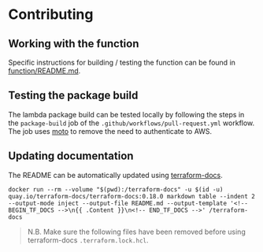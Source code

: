 # Contributing

## Working with the function

Specific instructions for building / testing the function can be found in [function/README.md](./function/README.md).

## Testing the package build

The lambda package build can be tested locally by following the steps in the `package-build` job of the `.github/workflows/pull-request.yml` workflow. The job uses [moto](https://docs.getmoto.org/en/latest/index.html) to remove the need to authenticate to AWS.

## Updating documentation

The README can be automatically updated using [terraform-docs](https://github.com/terraform-docs/terraform-docs).

```shell
docker run --rm --volume "$(pwd):/terraform-docs" -u $(id -u) quay.io/terraform-docs/terraform-docs:0.18.0 markdown table --indent 2 --output-mode inject --output-file README.md --output-template '<!-- BEGIN_TF_DOCS -->\n{{ .Content }}\n<!-- END_TF_DOCS -->' /terraform-docs
```

> N.B. Make sure the following files have been removed before using terraform-docs `.terraform.lock.hcl`.
